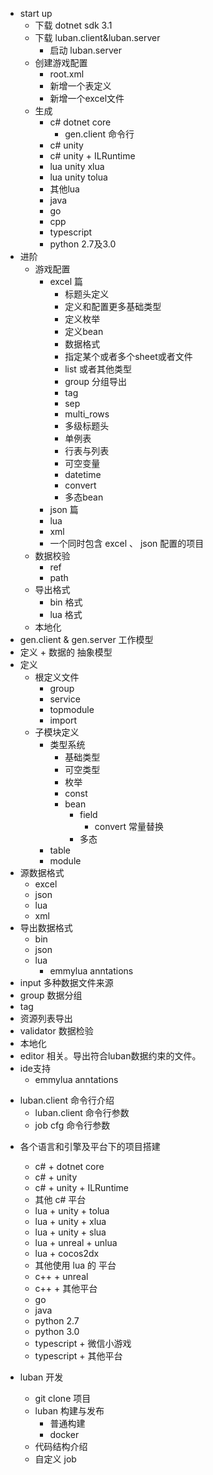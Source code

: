 
* start up
    - 下载 dotnet sdk 3.1
    - 下载 luban.client&luban.server
        - 启动 luban.server
    - 创建游戏配置
        - root.xml
        - 新增一个表定义
        - 新增一个excel文件
    - 生成
        - c# dotnet core
            - gen.client 命令行
        - c# unity
        - c# unity + ILRuntime
        - lua unity xlua
        - lua unity tolua
        - 其他lua
        - java
        - go
        - cpp
        - typescript
        - python 2.7及3.0
* 进阶
    - 游戏配置
        - excel 篇
            - 标题头定义
            - 定义和配置更多基础类型
            - 定义枚举
            - 定义bean
            - 数据格式
            - 指定某个或者多个sheet或者文件
            - list 或者其他类型
            - group 分组导出
            - tag 
            - sep 
            - multi_rows
            - 多级标题头
            - 单例表
            - 行表与列表
            - 可空变量
            - datetime
            - convert
            - 多态bean
        - json 篇
        - lua 
        - xml 
        - 一个同时包含 excel 、 json 配置的项目
    - 数据校验
        - ref 
        - path
    - 导出格式
        - bin 格式
        - lua 格式
    - 本地化
* gen.client & gen.server 工作模型
* 定义 + 数据的 抽象模型
* 定义
    * 根定义文件
        * group
        * service
        * topmodule
        * import
    * 子模块定义
        * 类型系统
            - 基础类型
            - 可空类型
            - 枚举
            - const
            - bean
                - field
					- convert 常量替换
                - 多态
        * table
        * module
* 源数据格式
    - excel
    - json
    - lua
    - xml
* 导出数据格式
    - bin
    - json
    - lua
        - emmylua anntations
* input 多种数据文件来源
* group 数据分组
* tag 
* 资源列表导出
* validator 数据检验
* 本地化
* editor 相关。导出符合luban数据约束的文件。
* ide支持
    - emmylua anntations

- luban.client 命令行介绍
    - luban.client 命令行参数
    - job cfg 命令行参数
    
* 各个语言和引擎及平台下的项目搭建
    - c# + dotnet core
    - c# + unity
    - c# + unity + ILRuntime
    - 其他 c# 平台
    - lua + unity + tolua
    - lua + unity + xlua
    - lua + unity + slua
    - lua + unreal + unlua
    - lua + cocos2dx
    - 其他使用 lua 的 平台
    - c++ + unreal
    - c++ + 其他平台
    - go
    - java
    - python 2.7
    - python 3.0
    - typescript + 微信小游戏
    - typescript + 其他平台

* luban 开发
    -  git clone 项目
    -  luban 构建与发布
        - 普通构建
        - docker
    - 代码结构介绍
    - 自定义 job
